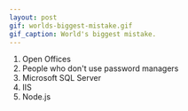 ```yaml
---
layout: post
gif: worlds-biggest-mistake.gif
gif_caption: World's biggest mistake.
---
```


1. Open Offices
2. People who don't use password managers
3. Microsoft SQL Server
4. IIS
5. Node.js
